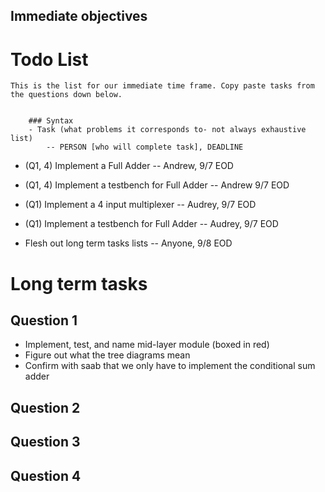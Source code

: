 

## Immediate objectives



# Todo List

    This is the list for our immediate time frame. Copy paste tasks from the questions down below.
    

        ### Syntax
        - Task (what problems it corresponds to- not always exhaustive list)
            -- PERSON [who will complete task], DEADLINE

- (Q1, 4) Implement a Full Adder 
    -- Andrew, 9/7 EOD
- (Q1, 4) Implement a testbench for  Full Adder
    -- Andrew 9/7 EOD
- (Q1) Implement a 4 input multiplexer 
    -- Audrey, 9/7 EOD
- (Q1) Implement a testbench for Full Adder
    -- Audrey, 9/7 EOD

- Flesh out long term tasks lists
    -- Anyone, 9/8 EOD


# Long term tasks

## Question 1
- Implement, test, and name mid-layer module (boxed in red)
- Figure out what the tree diagrams mean
- Confirm with saab that we only have to implement the conditional sum adder

## Question 2


## Question 3


## Question 4



